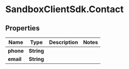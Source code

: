 # SandboxClientSdk.Contact

## Properties
Name | Type | Description | Notes
------------ | ------------- | ------------- | -------------
**phone** | **String** |  | 
**email** | **String** |  | 
